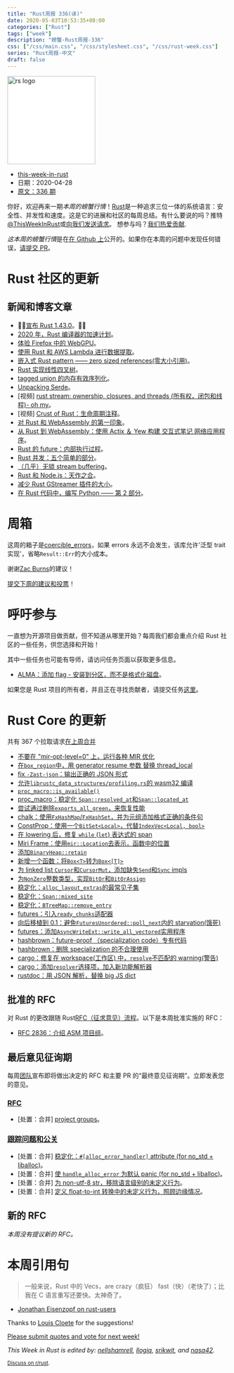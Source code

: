 ```yaml
---
title: "Rust周报 336(译)"
date: 2020-05-03T10:53:35+08:00
categories: ["Rust"]
tags: ["week"]
description: "螃蟹-Rust周报-336"
css: ["/css/main.css", "/css/stylesheet.css", "/css/rust-week.css"]
series: "Rust周报-中文"
draft: false
---
```


<img src="https://www.rust-lang.org/static/images/rust-logo-blk.svg" alt="rs logo" class="medium-zoom-image" style="
    width: 200px;
    background: white;
">

- [this-week-in-rust](https://this-week-in-rust.org)
- 日期：2020-04-28
- [原文：336 期](https://this-week-in-rust.org/blog/2020/04/28/this-week-in-rust-336/)

你好，欢迎再来一期*本周的螃蟹行情*！[Rust](http://rust-lang.org)是一种追求三位一体的系统语言：安全性、并发性和速度。这是它的进展和社区的每周总结。有什么要说的吗？推特[@ThisWeekInRust](https://twitter.com/ThisWeekInRust)或[向我们发送请求](https://github.com/cmr/this-week-in-rust)。 想参与吗？[我们热爱贡献](https://github.com/rust-lang/rust/blob/master/CONTRIBUTING.md).

*这本周的螃蟹行情*是在[在 Github 上](https://github.com/cmr/this-week-in-rust)公开的。如果你在本周的问题中发现任何错误，[请提交 PR](https://github.com/cmr/this-week-in-rust/pulls)。

# Rust 社区的更新

## 新闻和博客文章

- 🎈🎉[宣布 Rust 1.43.0](https://blog.rust-lang.org/2020/04/23/Rust-1.43.0.html)。🎉🎈
- [2020 年，Rust 编译器的加速计划](https://blog.mozilla.org/nnethercote/2020/04/24/how-to-speed-up-the-rust-compiler-in-2020/)。
- [体验 Firefox 中的 WebGPU](https://hacks.mozilla.org/2020/04/experimental-webgpu-in-firefox/)。
- [使用 Rust 和 AWS Lambda 进行数据提取](http://jamesmcm.github.io/blog/2020/04/19/data-engineering-with-rust-and-aws-lambda/#en)。
- [嵌入式 Rust pattern —— zero sized references(零大小引用)](https://ferrous-systems.com/blog/zero-sized-references/)。
- [Rust 实现线性四叉树](https://snorrwe.onrender.com/posts/morton-table/)。
- [tagged union 的内存有效序列化](https://robinmoussu.gitlab.io/blog/post/binary_serialisation_of_enum/)。
- [Unpacking Serde](https://www.reddit.com/r/rust/comments/g6ubuv/unpacking_serde_a_series_of_presentations_i_made/)。
- \[视频] [rust stream: ownership, closures, and threads (所有权，闭包和线程)- oh my](https://www.youtube.com/watch?v=2mwwYbBRJSo)。
- \[视频] [Crust of Rust：生命周期注释](https://docs.google.com/spreadsheets/d/15pqsOlwc2eBXNRV0GJP7Taa3NnFi5kMFpmyVerONsf8/edit#gid=853276561)。
- [对 Rust 和 WebAssembly 的第一印象](https://deedone.github.io/posts/rust-wasm/)。
- [从 Rust 到 WebAssembly：使用 Actix ＆ Yew 构建 交互式笔记 网络应用程序](https://www.luu.io/posts/lenote)。
- [Rust 的 future：内部执行过程](https://blog.knoldus.com/rusts-future-internal-execution/)。
- [Rust 并发：五个简单的部分](https://medium.com/@polyglot_factotum/rust-concurrency-five-easy-pieces-871f1c62906a)。
- [（几乎）无锁 stream buffering](https://mcfelix.me/blog/shared-buffers/)。
- [Rust 和 Node.js：天作之合](https://blog.logrocket.com/rust-and-node-js-a-match-made-in-heaven/)。
- [减少 Rust GStreamer 插件的大小](https://www.collabora.com/news-and-blog/blog/2020/04/28/reducing-size-rust-gstreamer-plugin/)。
- [在 Rust 代码中，编写 Python —— 第 2 部分](https://blog.m-ou.se/writing-python-inside-rust-2/)。

# 周箱

这周的箱子是[coercible_errors](https://crates.io/crates/coercible_errors)，如果 errors 永远不会发生，该库允许'泛型 trait 实现'，省略`Result::Err`的大小成本。

谢谢[Zac Burns](https://users.rust-lang.org/t/crate-of-the-week/2704/763)的建议！

[提交下周的建议和投票][submit_crate]！

[submit_crate]: https://users.rust-lang.org/t/crate-of-the-week/2704

# 呼吁参与

一直想为开源项目做贡献，但不知道从哪里开始？每周我们都会重点介绍 Rust 社区的一些任务，供您选择和开始！

其中一些任务也可能有导师，请访问任务页面以获取更多信息。

- [ALMA：添加 flag - 安装到分区，而不是格式化磁盘](https://github.com/r-darwish/alma/issues/46)。

如果您是 Rust 项目的所有者，并且正在寻找贡献者，请提交任务[这里][guidelines]。

[guidelines]: https://users.rust-lang.org/t/twir-call-for-participation/4821

# Rust Core 的更新

共有 367 个拉取请求[在上周合并][merged]

[merged]: https://github.com/search?q=is%3Apr+org%3Arust-lang+is%3Amerged+merged%3A2020-04-20..2020-04-27

- [不要在 "mir-opt-level=0" 上，运行各种 MIR 优化](https://github.com/rust-lang/rust/pull/70073)
- [在`box_region`中，用 generator resume 参数 替换 thread_local](https://github.com/rust-lang/rust/pull/71554)
- [fix `-Zast-json`：输出正确的 JSON 形式](https://github.com/rust-lang/rust/pull/71284)
- [允许`librustc_data_structures/profiling.rs`的 wasm32 编译](https://github.com/rust-lang/rust/pull/71369)
- [`proc_macro::is_available()`](https://github.com/rust-lang/rust/pull/71400)
- [proc_macro：稳定化 `Span::resolved_at`和`Span::located_at`](https://github.com/rust-lang/rust/pull/69041)
- [尝试通过删除`exports_all_green`，来恢复性能](https://github.com/rust-lang/rust/pull/71267)
- [chalk：使用`FxHashMap`/`FxHashSet`，并为元组添加格式正确的条件句](https://github.com/rust-lang/chalk/pull/411)
- [ConstProp：使用一个`BitSet<Local>`，代替`IndexVec<Local, bool>`](https://github.com/rust-lang/rust/pull/71312)
- [在 lowering 后，修复 `while` (`let`) 表达式的 span](https://github.com/rust-lang/rust/pull/71494)
- [Miri Frame：使用`mir::Location`去表示，函数中的位置](https://github.com/rust-lang/rust/pull/71475)
- [添加`BinaryHeap::retain`](https://github.com/rust-lang/rust/pull/71485)
- [新增一个函数：将`Box<T>`转为`Box<[T]>`](https://github.com/rust-lang/rust/pull/71421)
- [为 linked list `Cursor`和`CursorMut`，添加缺失`Send`和`Sync` impls](https://github.com/rust-lang/rust/pull/71548)
- [为`NonZero`整数类型，实现`BitOr`和`BitOrAssign`](https://github.com/rust-lang/rust/pull/69813)
- [稳定化：`alloc_layout_extras`的最常见子集](https://github.com/rust-lang/rust/pull/69362)
- [稳定化：`Span::mixed_site`](https://github.com/rust-lang/rust/pull/68716)
- [稳定化：`BTreeMap::remove_entry`](https://github.com/rust-lang/rust/pull/70712)
- [futures：引入`ready_chunks`适配器](https://github.com/rust-lang/futures-rs/pull/2123)
- [向后移植到 0.1：避免`FuturesUnordered::poll_next`内的 starvation(饿死)](https://github.com/rust-lang/futures-rs/pull/2122)
- [futures：添加`AsyncWriteExt::write_all_vectored`实用程序](https://github.com/rust-lang/futures-rs/pull/1741)
- [hashbrown：future-proof （specialization code）专有代码](https://github.com/rust-lang/hashbrown/pull/147)
- [hashbrown：删除 specialization 的不合理使用](https://github.com/rust-lang/hashbrown/pull/154)
- [cargo：修复在 workspace(工作区) 中，`resolve`不匹配的 warning(警告)](https://github.com/rust-lang/cargo/pull/8169)
- [cargo：添加`resolver`选择项，加入新功能解析器](https://github.com/rust-lang/cargo/pull/8129)
- [rustdoc：用 JSON 解析，替换 big JS dict](https://github.com/rust-lang/rust/pull/71250)

## 批准的 RFC

对 Rust 的更改跟随 Rust[RFC（征求意见）流程](https://github.com/rust-lang/rfcs#rust-rfcs)。以下是本周批准实施的 RFC：

- [RFC 2836：介绍 ASM 项目组](https://github.com/rust-lang/rfcs/pull/2836)。

## 最后意见征询期

每周[团队](https://www.rust-lang.org/team.html)宣布即将做出决定的 RFC 和主要 PR 的“最终意见征询期”。立即发表您的意见。

### [RFC](https://github.com/rust-lang/rfcs/labels/final-comment-period)

- \[处置：合并] [project groups](https://github.com/rust-lang/rfcs/pull/2856)。

### [跟踪问题和公关](https://github.com/rust-lang/rust/labels/final-comment-period)

- \[处置：合并] [稳定化：`#[alloc_error_handler]` attribute (for no_std + liballoc)](https://github.com/rust-lang/rust/issues/66740)。
- \[处置：合并] [使 `handle_alloc_error` 为默认 panic (for no_std + liballoc)](https://github.com/rust-lang/rust/issues/66741)。
- \[处置：合并] [为 non-utf-8 str，移除语言级别的未定义行为](https://github.com/rust-lang/rust/issues/71033)。
- \[处置：合并] [定义 float-to-int 转换中的未定义行为，照顾边缘情况](https://github.com/rust-lang/rust/pull/71269)。

## 新的 RFC

_本周没有提议新的 RFC。_

# 本周引用句

> 一般来说，Rust 中的 Vecs，are crazy（疯狂） fast（快）（老快了）；比我在 C 语言重写还要快。太神奇了。

- [Jonathan Eisenzopf on rust-users](https://users.rust-lang.org/t/very-fast-initialization-of-a-vec-of-vecs/41301/17)

Thanks to [Louis Cloete](https://users.rust-lang.org/t/twir-quote-of-the-week/328/857) for the suggestions!

[Please submit quotes and vote for next week!](https://users.rust-lang.org/t/twir-quote-of-the-week/328)

_This Week in Rust is edited by: [nellshamrell](https://github.com/nellshamrell), [llogiq](https://github.com/llogiq), [srikwit](https://github.com/srikwit), and [nasa42](https://github.com/nasa42)._

<small>[Discuss on r/rust](https://www.reddit.com/r/rust/comments/gae1nt/this_week_in_rust_336/).</small>
